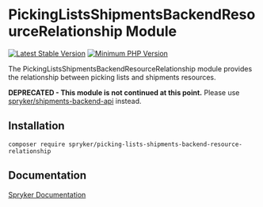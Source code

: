 # PickingListsShipmentsBackendResourceRelationship Module
[![Latest Stable Version](https://poser.pugx.org/spryker/picking-lists-shipments-backend-resource-relationship/v/stable.svg)](https://packagist.org/packages/spryker/picking-lists-shipments-backend-resource-relationship)
[![Minimum PHP Version](https://img.shields.io/badge/php-%3E%3D%208.0-8892BF.svg)](https://php.net/)

The PickingListsShipmentsBackendResourceRelationship module provides the relationship between picking lists and shipments resources.

**DEPRECATED - This module is not continued at this point.**
Please use [spryker/shipments-backend-api](https://github.com/spryker/shipments-backend-api) instead.

## Installation

```
composer require spryker/picking-lists-shipments-backend-resource-relationship
```

## Documentation

[Spryker Documentation](https://docs.spryker.com)
